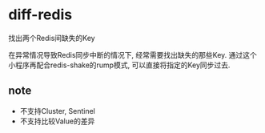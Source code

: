# diff-redis

找出两个Redis间缺失的Key

在异常情况导致Redis同步中断的情况下, 经常需要找出缺失的那些Key. 通过这个小程序再配合redis-shake的rump模式, 可以直接将指定的Key同步过去.

## note

- 不支持Cluster, Sentinel
- 不支持比较Value的差异